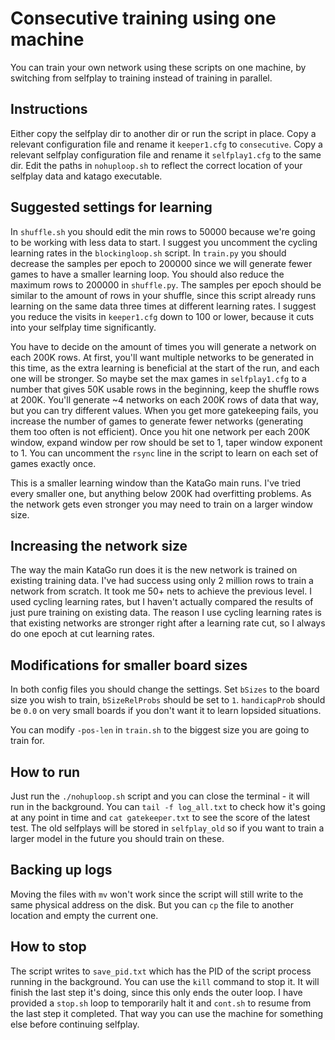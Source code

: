 # Consecutive training using one machine

You can train your own network using these scripts on one machine, by switching from selfplay to training instead of training in parallel.

## Instructions

Either copy the selfplay dir to another dir or run the script in place. Copy a relevant configuration file and rename it `keeper1.cfg` to `consecutive`. Copy a relevant selfplay configuration file and rename it `selfplay1.cfg` to the same dir. Edit the paths in `nohuploop.sh` to reflect the correct location of your selfplay data and katago executable.

## Suggested settings for learning

In `shuffle.sh` you should edit the min rows to 50000 because we're going to be working with less data to start. I suggest you uncomment the cycling learning rates in the `blockingloop.sh` script. In `train.py` you should decrease the samples per epoch to 200000 since we will generate fewer games to have a smaller learning loop. You should also reduce the maximum rows to 200000 in `shuffle.py`. The samples per epoch should be similar to the amount of rows in your shuffle, since this script already runs learning on the same data three times at different learning rates. I suggest you reduce the visits in `keeper1.cfg` down to 100 or lower, because it cuts into your selfplay time significantly.

You have to decide on the amount of times you will generate a network on each 200K rows. At first, you'll want multiple networks to be generated in this time, as the extra learning is beneficial at the start of the run, and each one will be stronger. So maybe set the max games in `selfplay1.cfg` to a number that gives 50K usable rows in the beginning, keep the shuffle rows at 200K. You'll generate ~4 networks on each 200K rows of data that way, but you can try different values. When you get more gatekeeping fails, you increase the number of games to generate fewer networks (generating them too often is not efficient). Once you hit one network per each 200K window, expand window per row should be set to 1, taper window exponent to 1. You can uncomment the `rsync` line in the script to learn on each set of games exactly once.

This is a smaller learning window than the KataGo main runs. I've tried every smaller one, but anything below 200K had overfitting problems. As the network gets even stronger you may need to train on a larger window size.

## Increasing the network size

The way the main KataGo run does it is the new network is trained on existing training data. I've had success using only 2 million rows to train a network from scratch. It took me 50+ nets to achieve the previous level. I used cycling learning rates, but I haven't actually compared the results of just pure training on existing data. The reason I use cycling learning rates is that existing networks are stronger right after a learning rate cut, so I always do one epoch at cut learning rates.

## Modifications for smaller board sizes

In both config files you should change the settings. Set `bSizes` to the board size you wish to train, `bSizeRelProbs` should be set to `1`. `handicapProb` should be `0.0` on very small boards if you don't want it to learn lopsided situations.

You can modify `-pos-len` in `train.sh` to the biggest size you are going to train for.

## How to run

Just run the `./nohuploop.sh` script and you can close the terminal - it will run in the background. You can `tail -f log_all.txt` to check how it's going at any point in time and `cat gatekeeper.txt` to see the score of the latest test. The old selfplays will be stored in `selfplay_old` so if you want to train a larger model in the future you should train on these.

## Backing up logs

Moving the files with `mv` won't work since the script will still write to the same physical address on the disk. But you can `cp` the file to another location and empty the current one.

## How to stop

The script writes to `save_pid.txt` which has the PID of the script process running in the background. You can use the `kill` command to stop it. It will finish the last step it's doing, since this only ends the outer loop. I have provided a `stop.sh` loop to temporarily halt it and `cont.sh` to resume from the last step it completed. That way you can use the machine for something else before continuing selfplay.
